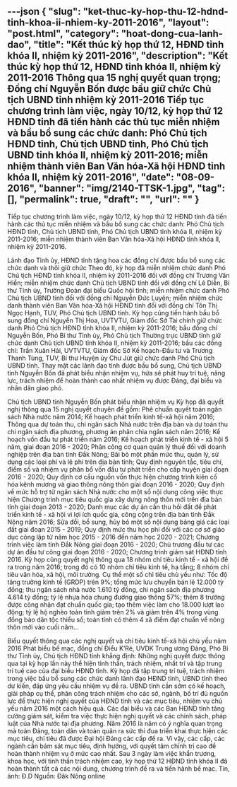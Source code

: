 ---json
{
    "slug": "ket-thuc-ky-hop-thu-12-hdnd-tinh-khoa-ii-nhiem-ky-2011-2016",
    "layout": "post.html",
    "category": "hoat-dong-cua-lanh-dao",
    "title": "Kết thúc kỳ họp thứ 12, HĐND tỉnh khóa II, nhiệm kỳ 2011-2016",
    "description": "Kết thúc kỳ họp thứ 12, HĐND tỉnh khóa II, nhiệm kỳ 2011-2016 Thông qua 15 nghị quyết quan trọng; Đồng chí Nguyễn Bốn được bầu giữ chức Chủ tịch UBND tỉnh nhiệm kỳ 2011-2016  Tiếp tục chương trình làm việc, ngày 10/12, kỳ họp thứ 12 HĐND tỉnh đã tiến hành các thủ tục miễn nhiệm và bầu bổ sung các chức danh: Phó Chủ tịch HĐND tỉnh, Chủ tịch UBND tỉnh, Phó Chủ tịch UBND tỉnh khóa II, nhiệm kỳ 2011-2016; miễn nhiệm thành viên Ban Văn hóa-Xã hội HĐND tỉnh khóa II, nhiệm kỳ 2011-2016",
    "date": "08-09-2016",
    "banner": "img/2140-TTSK-1.jpg",
    "tag": [],
    "permalink": true,
    "draft": "",
    "url": ""
}
---
Tiếp tục chương trình làm việc, ngày 10/12, kỳ họp thứ 12 HĐND tỉnh đã tiến hành các thủ tục miễn nhiệm và bầu bổ sung các chức danh: Phó Chủ tịch HĐND tỉnh, Chủ tịch UBND tỉnh, Phó Chủ tịch UBND tỉnh khóa II, nhiệm kỳ 2011-2016; miễn nhiệm thành viên Ban Văn hóa-Xã hội HĐND tỉnh khóa II, nhiệm kỳ 2011-2016.

Lãnh đạo Tỉnh ủy, HĐND tỉnh tặng hoa các đồng chí được bầu bổ sung các chức danh và thôi giữ chức
Theo đó, kỳ họp đã miễn nhiệm chức danh Phó Chủ tịch HĐND tỉnh khóa II, nhiệm kỳ 2011-2016 đối với đồng chí Trương Văn Hiển; miễn nhiệm chức danh Chủ tịch UBND tỉnh đối với đồng chí Lê Diễn, Bí thư Tỉnh ủy, Trưởng Đoàn đại biểu Quốc hội tỉnh; miễn nhiệm chức danh Phó Chủ tịch UBND tỉnh đối với đồng chí Nguyễn Đức Luyện; miễn nhiệm chức danh thành viên Ban Văn hóa-Xã hội HĐND tỉnh đối với đồng chí Tôn Thị Ngọc Hạnh, TUV, Phó Chủ tịch UBND tỉnh.
Kỳ họp cũng tiến hành bầu bổ sung đồng chí Nguyễn Thị Hoa, UVTVTU, Giám đốc Sở Tài chính giữ chức danh Phó Chủ tịch HĐND tỉnh khóa II, nhiệm kỳ 2011-2016; bầu đồng chí Nguyễn Bốn, Phó Bí thư Tỉnh ủy, Phó Chủ tịch Thường trực UBND tỉnh giữ chức danh Chủ tịch UBND tỉnh khóa II, nhiệm kỳ 2011-2016; bầu các đồng chí: Trần Xuân Hải, UVTVTU, Giám đốc Sở Kế hoạch-Đầu tư và Trương Thanh Tùng, TUV, Bí thư Huyện ủy Chư Jút giữ chức danh Phó Chủ tịch UBND tỉnh.
Thay mặt các lãnh đạo tỉnh được bầu bổ sung, Chủ tịch UBND tỉnh Nguyễn Bốn đã phát biểu nhận nhiệm vụ, hứa sẽ phát huy trí tuệ, năng lực, trách nhiệm để hoàn thành cao nhất nhiệm vụ được Đảng, đại biểu và nhân dân giao phó.

Chủ tịch UBND tỉnh Nguyễn Bốn phát biểu nhận nhiệm vụ
Kỳ họp đã quyết nghị thông qua 15 nghị quyết chuyên đề gồm: Phê chuẩn quyết toán ngân sách Nhà nước năm 2014; Kế hoạch phát triển kinh tế-xã hội năm 2016; Thông qua dự toán thu, chi ngân sách Nhà nước trên địa bàn và dự toán thu chi ngân sách địa phương, phương án phân chia ngân sách năm 2016; Kế hoạch vốn đầu tư phát triển năm 2016; Kế hoạch phát triển kinh tế - xã hội 5 năm, giai đoạn 2016 - 2020; Phân công cơ quan quản lý thuế đối với doanh nghiệp trên địa bàn tỉnh Đắk Nông; Bãi bỏ một phần mức thu, quản lý, sử dụng các loại phí và lệ phí trên địa bàn tỉnh; Quy định nguyên tắc, tiêu chí, điểm số và nhiệm vụ phân bổ vốn đầu tư phát triển cho cấp huyện giai đoạn 2016 - 2020; Quy định cơ cấu nguồn vốn thực hiện chương trình kiên cố hóa kênh mương và giao thông nông thôn giai đoạn 2016 - 2020; Quy định về mức hỗ trợ từ ngân sách Nhà nước cho một số nội dung công việc thực hiện Chương trình mục tiêu quốc gia xây dựng nông thôn mới trên địa bàn tỉnh giai đoạn 2013 - 2020; Danh mục các dự án cần thu hồi đất để phát triển kinh tế - xã hội vì lợi ích quốc gia, công cộng trên địa bàn tỉnh Đắk Nông năm 2016; Sửa đổi, bổ sung, hủy bỏ một số nội dung bảng giá các loại đất giai đoạn 2015 - 2019; Quy định mức thu học phí đối với các cơ sở giáo dục công lập từ năm học 2015 - 2016 đến năm học 2020 - 2021; Chương trình việc làm tỉnh Đắk Nông giai đoạn 2016 - 2020; Chủ trương đầu tư các dự án đầu tư công giai đoạn 2016 - 2020; Chương trình giám sát HĐND tỉnh 2016.
Kỳ họp cũng quyết nghị thông qua 18 nhóm chỉ tiêu kinh tế - xã hội đề ra trong năm  2016; trong đó có 10 nhóm chỉ tiêu kinh tế, hạ tầng; 8 nhóm chỉ tiêu văn hóa, xã hội, môi trường.
Cụ thể một số chỉ tiêu chủ yếu như: Tốc độ tăng trưởng kinh tế (GRDP) trên 9%; tổng mức lưu chuyển bán lẻ 12.000 tỷ đồng; thu ngân sách nhà nước 1.610 tỷ đồng, chi ngân sách địa phương 4.614 tỷ đồng; tỷ lệ nhựa hóa chung đường giao thông 57%; thêm 8 trường được công nhận đạt chuẩn quốc gia; tạo thêm việc làm cho 18.000 lượt lao động; tỷ lệ hộ nghèo toàn tỉnh giảm trên 2% và giảm trên 4% trong vùng đồng bào dân tộc thiểu số; toàn tỉnh có thêm 4 xã điểm đạt chuẩn về nông thôn mới vào cuối năm...

Biểu quyết thông qua các nghị quyết và chỉ tiêu kinh tế-xã hội chủ yếu năm 2016
Phát biểu bế mạc, đồng chí Điểu K’Ré, UVDK Trung ương Đảng, Phó Bí thư Tỉnh ủy, Chủ tịch HĐND tỉnh khẳng định: Những nghị quyết được thông qua tại kỳ họp lần này thể hiện tinh thần, trách nhiệm, nhất trí và tập trung trí tuệ cao của đại biểu HĐND tỉnh. Kỳ họp đã tập trung trí tuệ, trách nhiệm trong việc bầu bổ sung các chức danh lãnh đạo HĐND tỉnh, UBND tỉnh theo dự kiến, đáp ứng yêu cầu nhiệm vụ đề ra. UBND tỉnh cần sớm có kế hoạch, giải pháp cụ thể, phân công trách nhiệm cho các sở, ngành, bố trí đủ nguồn lực để thực hiện nghị quyết của HĐND tỉnh và các mục tiêu, nhiệm vụ chủ yếu năm 2016 một cách hiệu quả. Các đại biểu và các Ban HĐND tỉnh tăng cường giám sát, kiểm tra việc thực hiện nghị quyết và các chính sách, pháp luật của Nhà nước tại địa phương. Năm 2016 là năm có ý nghĩa quan trọng mà toàn Đảng, toàn dân và toàn quân ra sức thi đua triển khai thực hiện các mục tiêu, chỉ tiêu đã được Đại hội Đảng các cấp đề ra. Vì vậy, các cấp, các ngành cần bám sát mục tiêu, định hướng, với quyết tâm chính trị cao để hoàn thành nhiệm vụ ở mức cao nhất.
Sau 3 ngày làm việc khẩn trương, khoa học, với tinh thần trách nhiệm cao, kỳ họp thứ 12 HĐND tỉnh khóa II đã hoàn thành tất cả các nội dung, chương trình đề ra và tiến hành bế mạc.
Tin, ảnh: Đ.D
Nguồn: Đăk Nông online